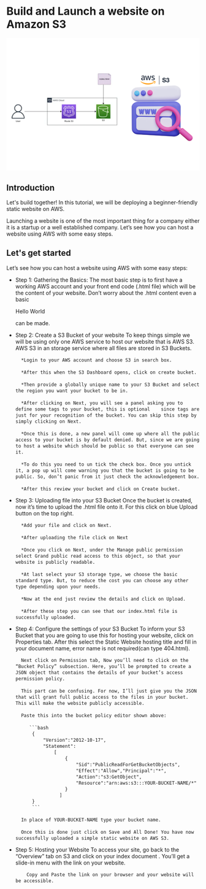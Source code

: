 # Build and Launch a website on Amazon S3
![Screenshot](Screenshot.png)

## Introduction
Let's build together! In this tutorial, we will be deploying a beginner-friendly static website on AWS.

Launching a website is one of the most important thing for a company either it is a startup or a well established company. Let’s see how you can host a website using AWS with some easy steps.

## Let's get started
Let’s see how you can host a website using AWS with some easy steps:

- Step 1: Gathering the Basics:
        The most basic step is to first have a working AWS account and your front end code (.html file) which will be the content of your website. Don’t worry about the .html content even a basic <p>Hello World</p> can be made.

- Step 2: Create a S3 Bucket of your website
        To keep things simple we will be using only one AWS service to host our website that is AWS S3. AWS S3 in an storage service where all files are stored in S3 Buckets.

        *Login to your AWS account and choose S3 in search box.

        *After this when the S3 Dashboard opens, click on create bucket.

        *Then provide a globally unique name to your S3 Bucket and select the region you want your bucket to be in.

        *After clicking on Next, you will see a panel asking you to define some tags to your bucket, this is optional    since tags are just for your recognition of the bucket. You can skip this step by simply clicking on Next.

        *Once this is done, a new panel will come up where all the public access to your bucket is by default denied. But, since we are going to host a website which should be public so that everyone can see it.

        *To do this you need to un tick the check box. Once you untick it, a pop up will come warning you that the bucket is going to be public. So, don’t panic from it just check the acknowledgement box.

        *After this review your bucket and click on Create bucket.

- Step 3: Uploading file into your S3 Bucket
        Once the bucket is created, now it’s time to upload the .html file onto it. For this click on blue Upload button on the top right.

        *Add your file and click on Next.

        *After uploading the file click on Next

        *Once you click on Next, under the Manage public permission select Grand public read access to this object, so that your website is publicly readable.

        *At last select your S3 storage type, we choose the basic standard type. But, to reduce the cost you can choose any other type depending upon your needs.

        *Now at the end just review the details and click on Upload.

        *After these step you can see that our index.html file is successfully uploaded.

- Step 4: Configure the settings of your S3 Bucket
        To inform your S3 Bucket that you are going to use this for hosting your website, click on Properties tab.  After this select the Static Website hosting title and fill in your document name, error name is not required(can type 404.html).

        Next click on Permission tab, Now you’ll need to click on the “Bucket Policy” subsection. Here, you’ll be prompted to create a JSON object that contains the details of your bucket’s access permission policy.

        This part can be confusing. For now, I’ll just give you the JSON that will grant full public access to the files in your bucket. This will make the website publicly accessible.

        Paste this into the bucket policy editor shown above:

           ```bash
            {
                "Version":"2012-10-17",
                "Statement":
                    [
                        {
                            "Sid":"PublicReadForGetBucketObjects",
                            "Effect":"Allow","Principal":"*",
                            "Action":"s3:GetObject",
                            "Resource":"arn:aws:s3:::YOUR-BUCKET-NAME/*"
                        }
                      ]
            }
            ```
        
        In place of YOUR-BUCKET-NAME type your bucket name.

        Once this is done just click on Save and All Done! You have now successfully uploaded a simple static website on AWS S3.

- Step 5: Hosting your Website
          To access your site, go back to the “Overview” tab on S3 and click on your index document . You’ll get a slide-in menu with the link on your website.

          Copy and Paste the link on your browser and your website will be accessible.




